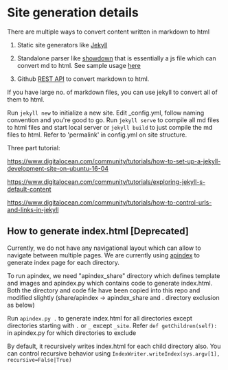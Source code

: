 # Site generation details

There are multiple ways to convert content written in markdown to html

1) Static site generators like [Jekyll](https://jekyllrb.com/tutorials/convert-site-to-jekyll/)

2) Standalone parser like [showdown](https://github.com/showdownjs/showdown) that is essentially a js file which can convert md to html. See sample usage [here](https://markdown-to-github-style-web.com/)

3) Github [REST API](https://docs.github.com/en/free-pro-team@latest/rest/reference/markdown) to convert markdown to html. 

If you have large no. of markdown files, you can use jekyll to convert all of them to html. 

Run `jekyll new` to initialize a new site. Edit _config.yml, follow naming convention and you're good to go.  Run `jekyll serve` to compile all md files to html files and start local server or `jekyll build` to just compile the md files to html.  Refer to 'permalink' in config.yml on site structure.

Three part tutorial:

https://www.digitalocean.com/community/tutorials/how-to-set-up-a-jekyll-development-site-on-ubuntu-16-04

https://www.digitalocean.com/community/tutorials/exploring-jekyll-s-default-content

https://www.digitalocean.com/community/tutorials/how-to-control-urls-and-links-in-jekyll

## How to generate index.html [Deprecated]

Currently, we do not have any navigational layout which can allow to navigate between multiple pages. We are currently using [apindex](https://github.com/libthinkpad/apindex) to generate index page for each directory. 

To run apindex, we need "apindex_share" directory which defines template and images and apindex.py which contains code to generate index.html. Both the directory and code file have been copied into this repo and modified slightly (share/apindex -> apindex_share and . directory exclusion as below)

Run `apindex.py .` to generate index.html for all directories except directories starting with `.` or `_` except `_site`. Refer `def getChildren(self):` in apindex.py for which directories to exclude

By default, it recursively writes index.html for each child directory also. You can control recursive behavior using `IndexWriter.writeIndex(sys.argv[1], recursive=False|True)`